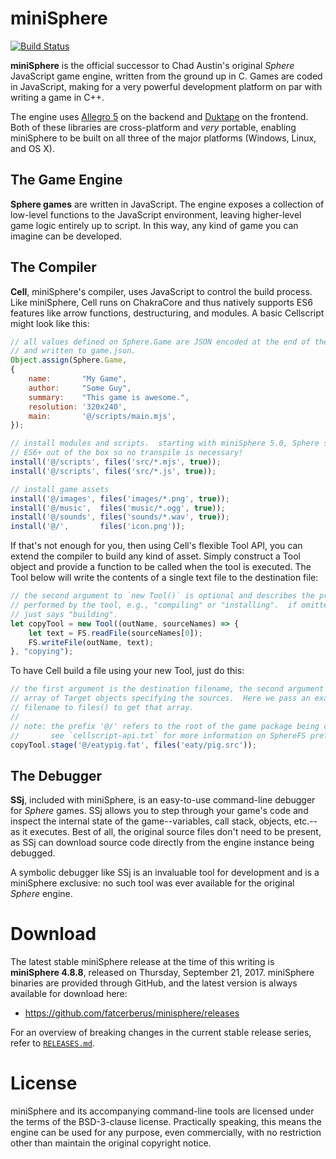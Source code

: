 miniSphere
==========

[![Build Status](https://travis-ci.org/fatcerberus/minisphere.svg?branch=master)](https://travis-ci.org/fatcerberus/minisphere)

**miniSphere** is the official successor to Chad Austin's original *Sphere*
JavaScript game engine, written from the ground up in C.  Games are coded in
JavaScript, making for a very powerful development platform on par with writing
a game in C++.

The engine uses [Allegro 5](http://liballeg.org) on the backend and
[Duktape](http://duktape.org/) on the frontend.  Both of these libraries are
cross-platform and *very* portable, enabling miniSphere to be built on all
three of the major platforms (Windows, Linux, and OS X).

The Game Engine
---------------

**Sphere games** are written in JavaScript.  The engine exposes a collection of
low-level functions to the JavaScript environment, leaving higher-level game
logic entirely up to script.  In this way, any kind of game you can imagine can
be developed.

The Compiler
------------

**Cell**, miniSphere's compiler, uses JavaScript to control the build process.
Like miniSphere, Cell runs on ChakraCore and thus natively supports ES6
features like arrow functions, destructuring, and modules.  A basic Cellscript
might look like this:

```js
// all values defined on Sphere.Game are JSON encoded at the end of the build
// and written to game.json.
Object.assign(Sphere.Game,
{
	name:       "My Game",
    author:     "Some Guy",
    summary:    "This game is awesome.",
    resolution: '320x240',
    main:       '@/scripts/main.mjs',
});

// install modules and scripts.  starting with miniSphere 5.0, Sphere supports
// ES6+ out of the box so no transpile is necessary!
install('@/scripts', files('src/*.mjs', true));
install('@/scripts', files('src/*.js', true));

// install game assets
install('@/images', files('images/*.png', true));
install('@/music',  files('music/*.ogg', true));
install('@/sounds', files('sounds/*.wav', true));
install('@/',       files('icon.png'));
```

If that's not enough for you, then using Cell's flexible Tool API, you can
extend the compiler to build any kind of asset.  Simply construct a Tool
object and provide a function to be called when the tool is executed.  The Tool
below will write the contents of a single text file to the destination file:

```js
// the second argument to `new Tool()` is optional and describes the process
// performed by the tool, e.g., "compiling" or "installing".  if omitted, Cell
// just says "building".
let copyTool = new Tool((outName, sourceNames) => {
	let text = FS.readFile(sourceNames[0]);
	FS.writeFile(outName, text);
}, "copying");
```

To have Cell build a file using your new Tool, just do this:

```js
// the first argument is the destination filename, the second argument is an
// array of Target objects specifying the sources.  Here we pass an exact
// filename to files() to get that array.
//
// note: the prefix '@/' refers to the root of the game package being compiled.
//       see `cellscript-api.txt` for more information on SphereFS prefixes.
copyTool.stage('@/eatypig.fat', files('eaty/pig.src'));
```

The Debugger
------------

**SSj**, included with miniSphere, is an easy-to-use command-line debugger for
*Sphere* games.  SSj allows you to step through your game's code and inspect
the internal state of the game--variables, call stack, objects, etc.--as it
executes.  Best of all, the original source files don't need to be present, as
SSj can download source code directly from the engine instance being debugged.

A symbolic debugger like SSj is an invaluable tool for development and is a
miniSphere exclusive: no such tool was ever available for the original *Sphere*
engine.


Download
========

The latest stable miniSphere release at the time of this writing is
**miniSphere 4.8.8**, released on Thursday, September 21, 2017.  miniSphere
binaries are provided through GitHub, and the latest version is always
available for download here:

* <https://github.com/fatcerberus/minisphere/releases>

For an overview of breaking changes in the current stable release series, refer
to [`RELEASES.md`](RELEASES.md).


License
=======

miniSphere and its accompanying command-line tools are licensed under the terms
of the BSD-3-clause license.  Practically speaking, this means the engine can
be used for any purpose, even commercially, with no restriction other than
maintain the original copyright notice.
